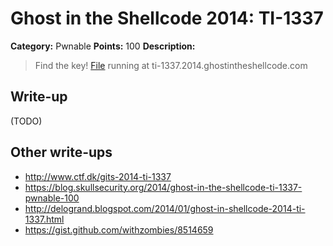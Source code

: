 # Ghost in the Shellcode 2014: TI-1337

**Category:** Pwnable
**Points:** 100
**Description:**

> Find the key! [File](https://github.com/ctfs/write-ups/blob/master/ghost-in-the-shellcode-2014/ti-1337/ti-5b1ab693bc0298f8da4b22612d1a7683ed55d93a) running at ti-1337.2014.ghostintheshellcode.com

## Write-up

(TODO)

## Other write-ups

* <http://www.ctf.dk/gits-2014-ti-1337>
* <https://blog.skullsecurity.org/2014/ghost-in-the-shellcode-ti-1337-pwnable-100>
* <http://delogrand.blogspot.com/2014/01/ghost-in-shellcode-2014-ti-1337.html>
* <https://gist.github.com/withzombies/8514659>
